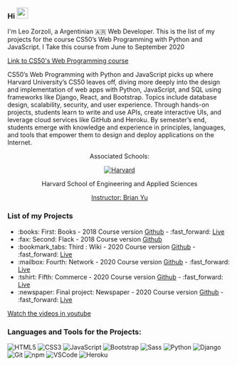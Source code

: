 ### Hi <img src="https://media.giphy.com/media/hvRJCLFzcasrR4ia7z/giphy.gif" width="25px"> 

I'm Leo Zorzoli, a Argentinian 🇦🇷 Web Developer. This is the list of my projects for the course CS50’s Web Programming with Python and JavaScript. I Take this course from June to September 2020

<a href="https://cs50.harvard.edu/web/2020/">
  Link to CS50's Web Programming course 
</a>

CS50’s Web Programming with Python and JavaScript picks up where Harvard University’s CS50 leaves off, diving more deeply into the design and implementation of web apps with Python, JavaScript, and SQL using frameworks like Django, React, and Bootstrap. Topics include database design, scalability, security, and user experience. Through hands-on projects, students learn to write and use APIs, create interactive UIs, and leverage cloud services like GitHub and Heroku. By semester’s end, students emerge with knowledge and experience in principles, languages, and tools that empower them to design and deploy applications on the Internet.


<div align="center">
  <p>Associated Schools:</p>
  <a href="#">
    <img alt="Harvard" src="https://online-learning.harvard.edu/sites/default/files/shields/harvard-engineering.png" />
  </a>
  <p>Harvard School of Engineering and Applied Sciences</p>
  <a href="https://www.edx.org/es/bio/brian-yu">Instructor: Brian Yu </a>
</div>

### List of my Projects
<ul>
  <li>:books: First: Books - 2018 Course version <a href="https://github.com/LeoZorzoli/Books">Github</a> - :fast_forward: <a href="https://leo-books.herokuapp.com/">Live</a></li>
  <li>:fax: Second: Flack - 2018 Course version <a href="https://github.com/LeoZorzoli/Flack">Github</a></li>
  <li>:bookmark_tabs: Third : Wiki - 2020 Course version <a href="https://github.com/LeoZorzoli/Wiki">Github</a> - :fast_forward: <a href="https://leo-wiki.herokuapp.com/">Live</a></li>
  <li>:mailbox: Fourth: Network - 2020 Course version <a href="https://github.com/LeoZorzoli/Network">Github</a> - :fast_forward: <a href="https://leo-network.herokuapp.com/">Live</a></li>
  <li>:tshirt: Fifth: Commerce - 2020 Course version <a href="https://github.com/LeoZorzoli/Commerce">Github</a> - :fast_forward: <a href="https://leo-commerce.herokuapp.com/">Live</a></li>
  <li>:newspaper: Final project: Newspaper - 2020 Course version <a href="https://github.com/LeoZorzoli/Newspaper">Github</a> - :fast_forward: <a href="https://leo-newspaper.herokuapp.com/">Live</a></li>
</ul>

<a href="https://www.youtube.com/user/MrLeoNidasZZ/videos">Watch the videos in youtube</a>

### Languages and Tools for the Projects: 

  ![HTML5](https://img.shields.io/badge/-HTML5-E34F26?style=flat-square&logo=html5&logoColor=white)
  ![CSS3](https://img.shields.io/badge/-CSS3-549FDE?style=flat-square&logo=css3&logoColor=white)
  ![JavaScript](https://img.shields.io/badge/-JavaScript-F7B93E?style=flat-square&logo=javascript&logoColor=fff)
  ![Bootstrap](https://img.shields.io/badge/-Bootstrap-purple?style=flat-square&logo=bootstrap&logoColor=white)
  ![Sass](https://img.shields.io/badge/-Sass-f043ca?style=flat-square&logo=sass&logoColor=white)
  ![Python](https://img.shields.io/badge/-Python-blue?style=flat-square&logo=python&logoColor=white)
  ![Django](https://img.shields.io/badge/-Django-2c852f?style=flat-square&logo=django&logoColor=white)
  ![Git](https://img.shields.io/badge/-Git-F05032?style=flat-square&logo=git&logoColor=white)
  ![npm](https://img.shields.io/badge/-NPM-CB3837?style=flat-square&logo=npm&logoColor=white)
  ![VSCode](https://img.shields.io/badge/-VSCode-0085D1?style=flat-square&logo=visual-studio-code&logoColor=white)
  ![Heroku](https://img.shields.io/badge/-Heroku-430098?style=flat-square&logo=heroku&logoColor=white)

